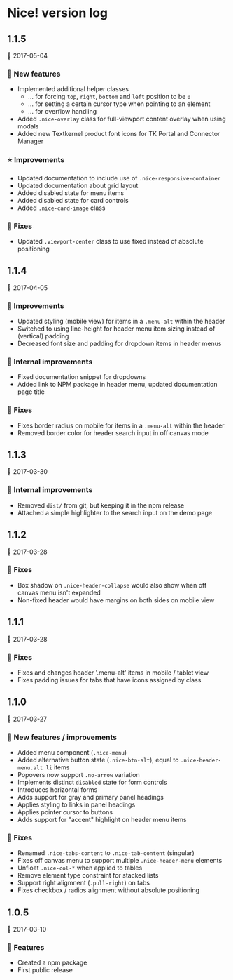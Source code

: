 # Nice! version log

## 1.1.5
:date: 2017-05-04

### :star2: New features
- Implemented additional helper classes
  - ... for forcing `top`, `right`, `bottom` and `left` position to be `0`
  - ... for setting a certain cursor type when pointing to an element
  - ... for overflow handling
- Added `.nice-overlay` class for full-viewport content overlay when using modals
- Added new Textkernel product font icons for TK Portal and Connector Manager

### :star: Improvements
- Updated documentation to include use of `.nice-responsive-container`
- Updated documentation about grid layout
- Added disabled state for menu items
- Added disabled state for card controls
- Added `.nice-card-image` class

### :wrench: Fixes
- Updated `.viewport-center` class to use fixed instead of absolute positioning

## 1.1.4
:date: 2017-04-05

### :star2: Improvements
- Updated styling (mobile view) for items in a `.menu-alt` within the header
- Switched to using line-height for header menu item sizing instead of (vertical) padding
- Decreased font size and padding for dropdown items in header menus

### :star2: Internal improvements
- Fixed documentation snippet for dropdowns
- Added link to NPM package in header menu, updated documentation page title

### :wrench: Fixes
- Fixes border radius on mobile for items in a `.menu-alt` within the header
- Removed border color for header search input in off canvas mode

## 1.1.3
:date: 2017-03-30

### :star2: Internal improvements
- Removed `dist/` from git, but keeping it in the npm release
- Attached a simple highlighter to the search input on the demo page

## 1.1.2
:date: 2017-03-28

### :wrench: Fixes
- Box shadow on `.nice-header-collapse` would also show when off canvas menu isn't expanded
- Non-fixed header would have margins on both sides on mobile view

## 1.1.1
:date: 2017-03-28

### :wrench: Fixes
- Fixes and changes header '.menu-alt' items in mobile / tablet view
- Fixes padding issues for tabs that have icons assigned by class

## 1.1.0
:date: 2017-03-27

### :star2: New features / improvements
- Added menu component (`.nice-menu`)
- Added alternative button state (`.nice-btn-alt`), equal to `.nice-header-menu.alt li` items
- Popovers now support `.no-arrow` variation
- Implements distinct `disabled` state for form controls
- Introduces horizontal forms
- Adds support for gray and primary panel headings
- Applies styling to links in panel headings
- Applies pointer cursor to buttons
- Adds support for "accent" highlight on header menu items

### :wrench: Fixes
- Renamed `.nice-tabs-content` to `.nice-tab-content` (singular)
- Fixes off canvas menu to support multiple `.nice-header-menu` elements
- Unfloat `.nice-col-*` when applied to tables
- Remove element type constraint for stacked lists
- Support right aligmnent (`.pull-right`) on tabs
- Fixes checkbox / radios alignment without absolute positioning

## 1.0.5
:date: 2017-03-10

### :star2: Features
- Created a npm package
- First public release
